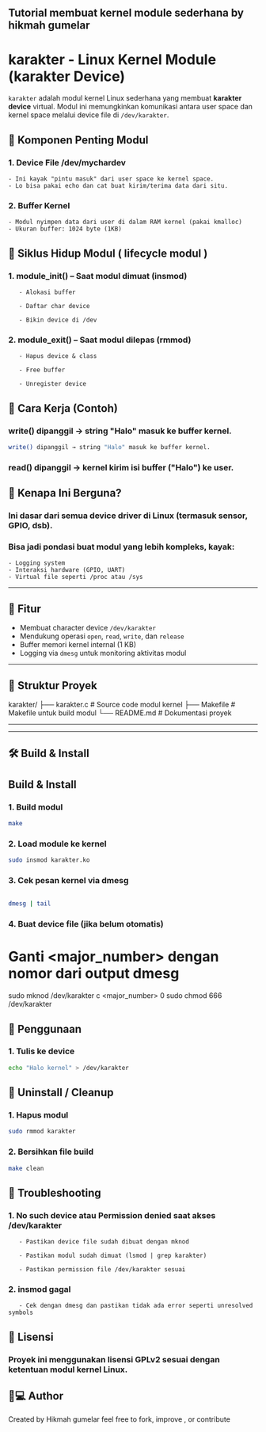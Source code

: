 ## Tutorial membuat kernel module sederhana by hikmah gumelar


# karakter - Linux Kernel Module (karakter Device)

`karakter` adalah modul kernel Linux sederhana yang membuat **karakter device** virtual. Modul ini memungkinkan komunikasi antara user space dan kernel space melalui device file di `/dev/karakter`.
## 🧩 Komponen Penting Modul

### 1. Device File /dev/mychardev
    - Ini kayak "pintu masuk" dari user space ke kernel space.
    - Lo bisa pakai echo dan cat buat kirim/terima data dari situ.
### 2. Buffer Kernel
    - Modul nyimpen data dari user di dalam RAM kernel (pakai kmalloc)
    - Ukuran buffer: 1024 byte (1KB)


## 🔁 Siklus Hidup Modul ( lifecycle modul )


### 1. module_init() – Saat modul dimuat (insmod)

       - Alokasi buffer

       - Daftar char device

       - Bikin device di /dev

### 2. module_exit() – Saat modul dilepas (rmmod)

       - Hapus device & class

       - Free buffer

       - Unregister device


## 🧪 Cara Kerja (Contoh)


### write() dipanggil → string "Halo" masuk ke buffer kernel.

```bash
write() dipanggil → string "Halo" masuk ke buffer kernel.
```
### read() dipanggil → kernel kirim isi buffer ("Halo") ke user.


## 🧠 Kenapa Ini Berguna?

### Ini dasar dari semua device driver di Linux (termasuk sensor, GPIO, dsb).
### Bisa jadi pondasi buat modul yang lebih kompleks, kayak:
    - Logging system
    - Interaksi hardware (GPIO, UART)
    - Virtual file seperti /proc atau /sys



---

## 🧰 Fitur

- Membuat character device `/dev/karakter`
- Mendukung operasi `open`, `read`, `write`, dan `release`
- Buffer memori kernel internal (1 KB)
- Logging via `dmesg` untuk monitoring aktivitas modul

---

## 📁 Struktur Proyek

karakter/
├── karakter.c # Source code modul kernel
├── Makefile # Makefile untuk build modul
└── README.md # Dokumentasi proyek


---

---

## 🛠️ Build & Install

##  Build & Install

### 1. Build modul

```bash
make
```

### 2. Load module ke kernel

```bash
sudo insmod karakter.ko
```

### 3. Cek pesan kernel via dmesg

```bash

dmesg | tail
```

### 4. Buat device file (jika belum otomatis)

# Ganti <major_number> dengan nomor dari output dmesg
sudo mknod /dev/karakter c <major_number> 0
sudo chmod 666 /dev/karakter

## 🚀 Penggunaan

### 1. Tulis ke device
```bash
echo "Halo kernel" > /dev/karakter
```
## 🧼 Uninstall / Cleanup

### 1. Hapus modul

```bash
sudo rmmod karakter
```
### 2. Bersihkan file build

```bash
make clean
```

## 🐛 Troubleshooting

### 1. No such device atau Permission denied saat akses /dev/karakter

       - Pastikan device file sudah dibuat dengan mknod

       - Pastikan modul sudah dimuat (lsmod | grep karakter)

       - Pastikan permission file /dev/karakter sesuai

### 2. insmod gagal

       - Cek dengan dmesg dan pastikan tidak ada error seperti unresolved symbols


## 📄 Lisensi

### Proyek ini menggunakan lisensi GPLv2 sesuai dengan ketentuan modul kernel Linux.


## 👨💻 Author

Created by Hikmah gumelar
feel free to fork, improve , or contribute


